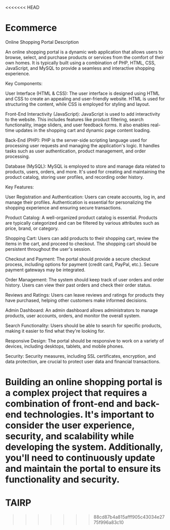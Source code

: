<<<<<<< HEAD
# Ecommerce
Online Shopping Portal Description

An online shopping portal is a dynamic web application that allows users to browse, select, and purchase products or services from the comfort of their own homes. It is typically built using a combination of PHP, HTML, CSS, JavaScript, and MySQL to provide a seamless and interactive shopping experience.

Key Components:

User Interface (HTML & CSS): The user interface is designed using HTML and CSS to create an appealing and user-friendly website. HTML is used for structuring the content, while CSS is employed for styling and layout.

Front-End Interactivity (JavaScript): JavaScript is used to add interactivity to the website. This includes features like product filtering, search functionality, image sliders, and user feedback forms. It also enables real-time updates in the shopping cart and dynamic page content loading.

Back-End (PHP): PHP is the server-side scripting language used for processing user requests and managing the application's logic. It handles tasks such as user authentication, product management, and order processing.

Database (MySQL): MySQL is employed to store and manage data related to products, users, orders, and more. It's used for creating and maintaining the product catalog, storing user profiles, and recording order history.

Key Features:

User Registration and Authentication: Users can create accounts, log in, and manage their profiles. Authentication is essential for personalizing the shopping experience and ensuring secure transactions.

Product Catalog: A well-organized product catalog is essential. Products are typically categorized and can be filtered by various attributes such as price, brand, or category.

Shopping Cart: Users can add products to their shopping cart, review the items in the cart, and proceed to checkout. The shopping cart should be persistent throughout the user's session.

Checkout and Payment: The portal should provide a secure checkout process, including options for payment (credit card, PayPal, etc.). Secure payment gateways may be integrated.

Order Management: The system should keep track of user orders and order history. Users can view their past orders and check their order status.

Reviews and Ratings: Users can leave reviews and ratings for products they have purchased, helping other customers make informed decisions.

Admin Dashboard: An admin dashboard allows administrators to manage products, user accounts, orders, and monitor the overall system.

Search Functionality: Users should be able to search for specific products, making it easier to find what they're looking for.

Responsive Design: The portal should be responsive to work on a variety of devices, including desktops, tablets, and mobile phones.

Security: Security measures, including SSL certificates, encryption, and data protection, are crucial to protect user data and financial transactions.

Building an online shopping portal is a complex project that requires a combination of front-end and back-end technologies. It's important to consider the user experience, security, and scalability while developing the system. Additionally, you'll need to continuously update and maintain the portal to ensure its functionality and security.
=======
# TAIRP
>>>>>>> 88cd87b4a815afff905c43034e2775f996a83c10
